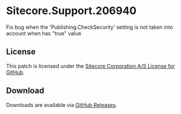 # Sitecore.Support.206940
Fix bug when the 'Publishing.CheckSecurity' setting is not taken into account when has &quot;true&quot; value

## License  
This patch is licensed under the [Sitecore Corporation A/S License for GitHub](https://github.com/sitecoresupport/Sitecore.Support.206940/blob/master/LICENSE).  

## Download  
Downloads are available via [GitHub Releases](https://github.com/sitecoresupport/Sitecore.Support.206940/releases).  
